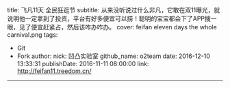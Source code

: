 title: 飞凡11天 全民狂逛节
subtitle: 从来没听说过什么非凡，它敢在双11曝光，就说明他一定拿到了投资，平台有好多便宜可以捞！聪明的宝宝都会下了APP搜一眼，见了便宜赶紧占，然后该咋办咋办。
cover: feifan eleven days the whole carnival.png
tags:
  - Git
  - Fork
author:
  nick: 凹凸实验室
  github_name: o2team
date: 2016-12-10 13:33:31
publishDate: 2016-11-11 08:00:00
link: http://feifan11.treedom.cn/
---

<!-- more -->
